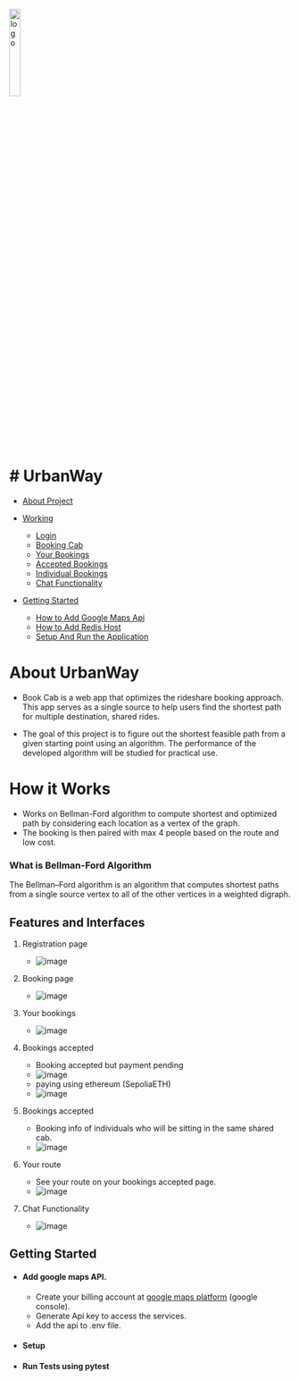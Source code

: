 

<p><img src=" " alt="logo" width="20%" /></p>

# # UrbanWay

- [About Project](#About-Project)

- [Working](#Working)
  - [Login](#Login)
  - [Booking Cab](#Booking-Cab)
  - [Your Bookings](#Your-Bookings)
  - [Accepted Bookings](#Bookings-Accepted)
  - [Individual Bookings](#Individual-Bookings)
  - [Chat Functionality](#Chats)

- [Getting Started](#Getting-Started)
  - [How to Add Google Maps Api](#oogle-api)
  - [How to Add Redis Host](#redis-host)
  - [Setup And Run the Application](#run)

<a id="About-Project"></a>

# About UrbanWay

- Book Cab is a web app that optimizes the rideshare booking approach. This app serves as a single source to help users find the shortest path for multiple destination, shared rides.

- The goal of this project is to figure out the shortest feasible path from a given starting point using an algorithm. The performance of the developed algorithm will be studied for practical use.


# How it Works
- Works on Bellman-Ford algorithm to compute shortest and optimized  path by considering each location as a vertex of the graph.
- The booking is then paired with max 4 people based on the route and low cost.

### What is Bellman-Ford Algorithm 
The Bellman–Ford algorithm is an algorithm that computes shortest paths from a single source vertex to all of the other vertices in a weighted digraph.

## Features and Interfaces

1. Registration page <a id="Login"></a>
   - ![image]()

2. Booking page <a id="Booking-Cab"></a>
   - ![image]()

3. Your bookings  <a id="Your-Bookings"></a>
   - ![image]()

4. Bookings accepted <a id="Bookings-Accepted"></a>
	- Booking accepted but payment pending 
   - ![image]()
	- paying using ethereum (SepoliaETH)
   - ![image]()


5. Bookings accepted <a id="Individual-Bookings"></a>
	- Booking info of individuals who will be sitting in the same shared cab. 
   - ![image]()

5. Your route <a id="Individual-Bookings"></a>
	- See your route on your bookings accepted page. 
   - ![image](https://user-images.githubusercontent.com/68425016/201683649-67dd6a5c-d217-4a90-983c-fd265760774a.png)

  
6. Chat Functionality <a id="Chats"></a>
   - ![image]()


<a id="Getting-Started"></a>

## Getting Started

<a id="google-api"></a>

- #### Add google maps API.

 	- Create your billing account at [google maps platform](https://mapsplatform.google.com/) (google console).
	 - Generate Api key to access the services.
 	- Add the api to .env file. 

<a id="run"></a>





- #### Setup


- #### Run Tests using pytest
